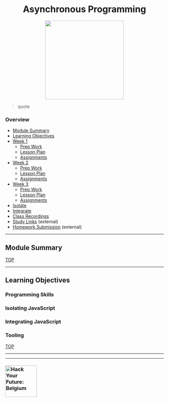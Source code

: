 <h1 id='top' align="center">Asynchronous Programming</h1>

<div align="center">
  <a href="https://hackyourfuture.be" target="_blank">
    <img src="https://user-images.githubusercontent.com/18554853/63941625-4c7c3d00-ca6c-11e9-9a76-8d5e3632fe70.jpg" width="250" height="250"/>
  </a>
</div>

>  quote

### Overview

* [Module Summary](#module-summary)
* [Learning Objectives](#learning-objectives)
* [Week 1](./week-1)
  * [Prep Work](./week-1#prep-work)
  * [Lesson Plan](./week-1#lesson-plan)
  * [Assignments](./week-1#assignments)
* [Week 2](./week-2)
  * [Prep Work](./week-2#prep-work)
  * [Lesson Plan](./week-2#lesson-plan)
  * [Assignments](./week-2#assignments)
* [Week 3](./week-3)
  * [Prep Work](./week-3#prep-work)
  * [Lesson Plan](./week-3#lesson-plan)
  * [Assignments](./week-3#assignments)
* [Isolate](./isolate)
* [Integrate](./integrate)
* [Class Recordings](./class-recordings.md)
* [Study Links](https://study.hackyourfuture.be) (external)
* [Homework Submission](https://github.com/hackyourfuturebelgium/homework-submission) (external)

---

## Module Summary

[TOP](#overview)

---

## Learning Objectives

### Programming Skills

### Isolating JavaScript

### Integrating JavaScript

### Tooling

[TOP](#overview)

---
---

### <a href="https://hackyourfuture.be" target="_blank"><img src="https://user-images.githubusercontent.com/18554853/63941625-4c7c3d00-ca6c-11e9-9a76-8d5e3632fe70.jpg" width="100" height="100" alt="Hack Your Future: Belgium"></a>
